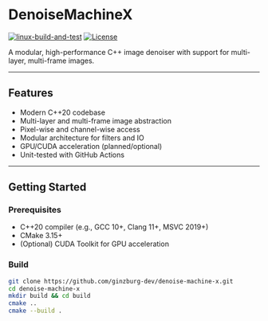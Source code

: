 # DenoiseMachineX

[![linux-build-and-test](https://github.com/ginzburg-dev/denoise-machine-x/actions/workflows/linux_build_and_test.yaml/badge.svg?branch=main)](https://github.com/ginzburg-dev/denoise-machine-x/actions/workflows/linux_build_and_test.yaml)
[![License](https://img.shields.io/badge/License-Apache_2.0-blue.svg)](https://opensource.org/licenses/Apache-2.0)

A modular, high-performance C++ image denoiser with support for multi-layer, multi-frame images.

---

## Features

- Modern C++20 codebase
- Multi-layer and multi-frame image abstraction
- Pixel-wise and channel-wise access
- Modular architecture for filters and IO
- GPU/CUDA acceleration (planned/optional)
- Unit-tested with GitHub Actions

---

## Getting Started

### Prerequisites

- C++20 compiler (e.g., GCC 10+, Clang 11+, MSVC 2019+)
- CMake 3.15+
- (Optional) CUDA Toolkit for GPU acceleration

### Build

```bash
git clone https://github.com/ginzburg-dev/denoise-machine-x.git
cd denoise-machine-x
mkdir build && cd build
cmake ..
cmake --build .
